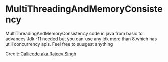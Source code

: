 # MultiThreadingAndMemoryConsistency
MultiThreadingAndMemoryConsistency code in java from basic to advances
Jdk -11 needed but you can use any jdk more than 8.which has utill concurrency apis.
Feel free to suugest anything

Credit::<a href='https://www.callicoder.com/java-concurrency-issues-and-thread-synchronization/'>Callicode aka Rajeev Singh</a>